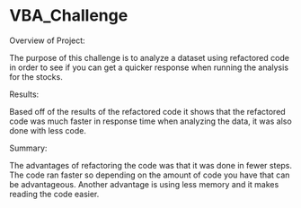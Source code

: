 # VBA_Challenge


Overview of Project:

The purpose of this challenge is to analyze a dataset using refactored code in order to see if you can get a quicker response when running the analysis for the stocks.

Results:

Based off of the results of the refactored code it shows that the refactored code was much faster in response time when analyzing the data, it was also done with less code.

Summary:

The advantages of refactoring the code was that it was done in fewer steps. The code ran faster so depending on the amount of code you have that can be advantageous. Another advantage is using less memory and it makes reading the code easier.
